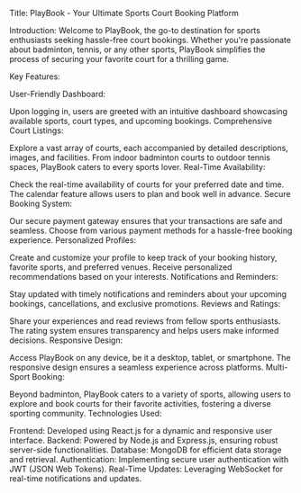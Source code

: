 Title: PlayBook - Your Ultimate Sports Court Booking Platform

Introduction:
Welcome to PlayBook, the go-to destination for sports enthusiasts seeking hassle-free court bookings. Whether you're passionate about badminton, tennis, or any other sports, PlayBook simplifies the process of securing your favorite court for a thrilling game.

Key Features:

User-Friendly Dashboard:

Upon logging in, users are greeted with an intuitive dashboard showcasing available sports, court types, and upcoming bookings.
Comprehensive Court Listings:

Explore a vast array of courts, each accompanied by detailed descriptions, images, and facilities. From indoor badminton courts to outdoor tennis spaces, PlayBook caters to every sports lover.
Real-Time Availability:

Check the real-time availability of courts for your preferred date and time. The calendar feature allows users to plan and book well in advance.
Secure Booking System:

Our secure payment gateway ensures that your transactions are safe and seamless. Choose from various payment methods for a hassle-free booking experience.
Personalized Profiles:

Create and customize your profile to keep track of your booking history, favorite sports, and preferred venues. Receive personalized recommendations based on your interests.
Notifications and Reminders:

Stay updated with timely notifications and reminders about your upcoming bookings, cancellations, and exclusive promotions.
Reviews and Ratings:

Share your experiences and read reviews from fellow sports enthusiasts. The rating system ensures transparency and helps users make informed decisions.
Responsive Design:

Access PlayBook on any device, be it a desktop, tablet, or smartphone. The responsive design ensures a seamless experience across platforms.
Multi-Sport Booking:

Beyond badminton, PlayBook caters to a variety of sports, allowing users to explore and book courts for their favorite activities, fostering a diverse sporting community.
Technologies Used:

Frontend: Developed using React.js for a dynamic and responsive user interface.
Backend: Powered by Node.js and Express.js, ensuring robust server-side functionalities.
Database: MongoDB for efficient data storage and retrieval.
Authentication: Implementing secure user authentication with JWT (JSON Web Tokens).
Real-Time Updates: Leveraging WebSocket for real-time notifications and updates.
